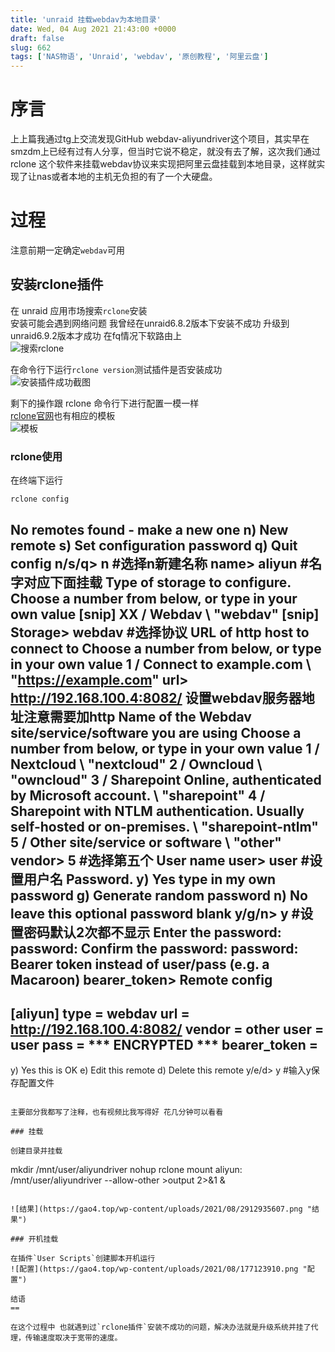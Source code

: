 ```yaml
---
title: 'unraid 挂载webdav为本地目录'
date: Wed, 04 Aug 2021 21:43:00 +0000
draft: false
slug: 662 
tags: ['NAS物语', 'Unraid', 'webdav', '原创教程', '阿里云盘']
---
```


序言
==

上上篇我通过tg上交流发现GitHub webdav-aliyundriver这个项目，其实早在smzdm上已经有过有人分享，但当时它说不稳定，就没有去了解，这次我们通过 rclone 这个软件来挂载webdav协议来实现把阿里云盘挂载到本地目录，这样就实现了让nas或者本地的主机无负担的有了一个大硬盘。

过程
==

注意前期一定确定`webdav`可用

安装rclone插件
----------

在 unraid 应用市场搜索`rclone`安装  
安装可能会遇到网络问题 我曾经在unraid6.8.2版本下安装不成功 升级到unraid6.9.2版本才成功 在fq情况下软路由上  
![搜索rclone](https://gao4.top/wp-content/uploads/2021/08/3478895582.png "搜索rclone")

在命令行下运行`rclone version`测试插件是否安装成功  
![安装插件成功截图](https://gao4.top/wp-content/uploads/2021/08/834171094.png "安装插件成功截图")

剩下的操作跟 rclone 命令行下进行配置一模一样  
[rclone官网](https://rclone.org/)也有相应的模板  
![模板](https://gao4.top/wp-content/uploads/2021/08/2251568679.png "模板")

### rclone使用

在终端下运行

```
rclone config
``````
No remotes found - make a new one
n) New remote
s) Set configuration password
q) Quit config 
n/s/q> n #选择n新建名称
name> aliyun #名字对应下面挂载
Type of storage to configure.
Choose a number from below, or type in your own value
[snip]
XX / Webdav
   \ "webdav"
[snip]
Storage> webdav #选择协议
URL of http host to connect to
Choose a number from below, or type in your own value
 1 / Connect to example.com
   \ "https://example.com"
url> http://192.168.100.4:8082/ 设置webdav服务器地址注意需要加http
Name of the Webdav site/service/software you are using
Choose a number from below, or type in your own value
 1 / Nextcloud
   \ "nextcloud"
 2 / Owncloud
   \ "owncloud"
 3 / Sharepoint Online, authenticated by Microsoft account.
   \ "sharepoint"
 4 / Sharepoint with NTLM authentication. Usually self-hosted or on-premises.
   \ "sharepoint-ntlm"
 5 / Other site/service or software
   \ "other"
vendor> 5 #选择第五个
User name
user> user #设置用户名
Password.
y) Yes type in my own password
g) Generate random password
n) No leave this optional password blank
y/g/n> y #设置密码默认2次都不显示
Enter the password:
password:
Confirm the password:
password:
Bearer token instead of user/pass (e.g. a Macaroon)
bearer_token>
Remote config
--------------------
[aliyun]
type = webdav
url = http://192.168.100.4:8082/
vendor = other
user = user
pass = *** ENCRYPTED ***
bearer_token =
--------------------
y) Yes this is OK
e) Edit this remote
d) Delete this remote
y/e/d> y #输入y保存配置文件
```

主要部分我都写了注释，也有视频比我写得好 花几分钟可以看看

### 挂载

创建目录并挂载

```
mkdir /mnt/user/aliyundriver
nohup rclone mount aliyun: /mnt/user/aliyundriver --allow-other >output 2>&1 &
```

![结果](https://gao4.top/wp-content/uploads/2021/08/2912935607.png "结果")

### 开机挂载

在插件`User Scripts`创建脚本开机运行  
![配置](https://gao4.top/wp-content/uploads/2021/08/177123910.png "配置")

结语
==

在这个过程中 也就遇到过`rclone插件`安装不成功的问题，解决办法就是升级系统并挂了代理，传输速度取决于宽带的速度。